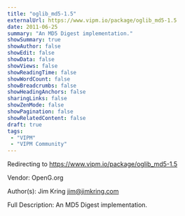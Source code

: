 ```yaml
---
title: "oglib_md5-1.5"
externalUrl: https://www.vipm.io/package/oglib_md5-1.5
date: 2011-06-25
summary: "An MD5 Digest implementation."
showSummary: true
showAuthor: false
showEdit: false
showData: false
showViews: false
showReadingTime: false
showWordCount: false
showBreadcrumbs: false
showHeadingAnchors: false
sharingLinks: false
showZenMode: false
showPagination: false
showRelatedContent: false
draft: true
tags:
 - "VIPM"
 - "VIPM Community"
---
```


Redirecting to https://www.vipm.io/package/oglib_md5-1.5

Vendor: OpenG.org

Author(s): Jim Kring <jim@jimkring.com>
 
Full Description:
An MD5 Digest implementation.